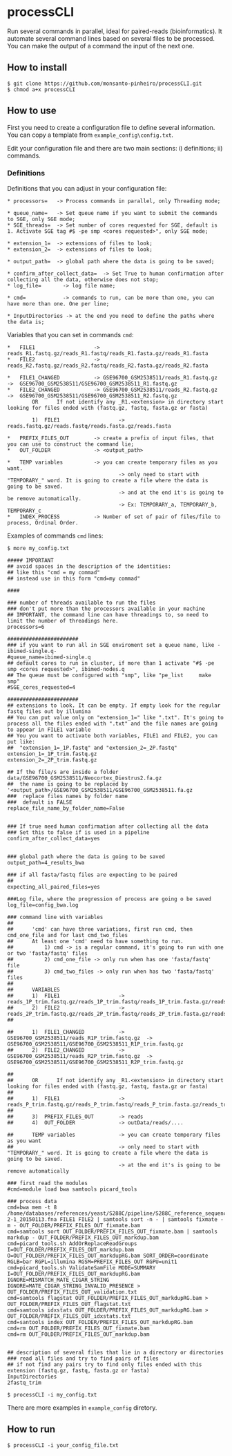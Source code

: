 # processCLI

Run several commands in parallel, ideal for paired-reads (bioinformatics).
It automate several command lines based on several files to be processed. You can make the output of a command the input of the next one.

## How to install

```
$ git clone https://github.com/monsanto-pinheiro/processCLI.git
$ chmod a+x processCLI
```

## How to use

First you need to create a configuration file to define several information. You can copy a template from `example_config\config.txt`.

Edit your configuration file and there are two main sections: i) definitions; ii) commands.
 
### Definitions

Definitions that you can adjust in your configuration file:

	* processors=   -> Process commands in parallel, only Threading mode;

	* queue_name=   -> Set queue name if you want to submit the commands to SGE, only SGE mode;
	* SGE_threads=  -> Set number of cores requested for SGE, default is 1. Activate SGE tag #$ -pe smp <cores requested>", only SGE mode;
	
	* extension_1=  -> extensions of files to look;
	* extension_2=  -> extensions of files to look;
	
	* output_path=  -> global path where the data is going to be saved;
	
	* confirm_after_collect_data=  -> Set True to human confirmation after collecting all the data, otherwise does not stop;
	* log_file=  	  -> log file name;
	
	* cmd=  		  -> commands to run, can be more than one, you can have more than one. One per line;
	
	* InputDirectories -> at the end you need to define the paths where the data is; 
	
Variables that you can set in commands `cmd`:

	*	FILE1					-> reads_R1.fastq.gz/reads_R1.fastq/reads_R1.fasta.gz/reads_R1.fasta 
	*	FILE2					-> reads_R2.fastq.gz/reads_R2.fastq/reads_R2.fasta.gz/reads_R2.fasta

	*	FILE1_CHANGED			-> GSE96700_GSM2538511/reads_R1.fastq.gz  ->  GSE96700_GSM2538511/GSE96700_GSM2538511_R1.fastq.gz 
	*	FILE2_CHANGED			-> GSE96700_GSM2538511/reads_R2.fastq.gz  ->  GSE96700_GSM2538511/GSE96700_GSM2538511_R2.fastq.gz
			OR		If not identify any _R1.<extension> in directory start looking for files ended with (fastq.gz, fastq, fasta.gz or fasta) 

			1)  FILE1					-> reads.fastq.gz/reads.fastq/reads.fasta.gz/reads.fasta

	*	PREFIX_FILES_OUT		-> create a prefix of input files, that you can use to construct the command lie;
	*	OUT_FOLDER				-> <output_path>

	*	TEMP variables			-> you can create temporary files as you want.
										-> only need to start with "TEMPORARY_" word. It is going to create a file where the data is going to be saved. 
										-> and at the end it's is going to be remove automatically.
										-> Ex: TEMPORARY_a, TEMPORARY_b, TEMPORARY_c
	*	INDEX_PROCESS			-> Number of set of pair of files/file to process, Ordinal Order.
	
Examples of commands `cmd` lines:

```
$ more my_config.txt

##### IMPORTANT
## avoid spaces in the description of the identities: 
## like this "cmd = my commad"
## instead use in this form "cmd=my commad"

####

### number of threads available to run the files
### don't put more than the processors available in your machine
## IMPORTANT, the command line can have threadings to, so need to limit the number of threadings here.
processors=6

#######################
### if you want to run all in SGE enviroment set a queue name, like -ibimed-single.q-
#queue_name=ibimed-single.q
## default cores to run in cluster, if more than 1 activate "#$ -pe smp <cores requested>", ibimed-nodes.q
## The queue must be configured with "smp", like "pe_list     make smp"
#SGE_cores_requested=4

#######################
## extensions to look. It can be empty. If empty look for the regular fastq files out by illumina
## You can put value only on "extension_1=" like ".txt". It's going to process all the files ended with ".txt" and the file names are going to appear in FILE1 variable
## You you want to activate both variables, FILE1 and FILE2, you can put like:
##  "extension_1=_1P.fastq" and "extension_2=_2P.fastq"
extension_1=_1P_trim.fastq.gz
extension_2=_2P_trim.fastq.gz

## If the file/s are inside a folder data/GSE96700_GSM2538511/Neocortex_Diestrus2.fa.gz
##	the name is going to be replaced by  '<output_path>/GSE96700_GSM2538511/GSE96700_GSM2538511.fa.gz
###  replace files names by folder name
###  default is FALSE
replace_file_name_by_folder_name=False


### If true need human confirmation after collecting all the data
### Set this to false if is used in a pipeline
confirm_after_collect_data=yes


### global path where the data is going to be saved
output_path=4_results_bwa

### if all fasta/fastq files are expecting to be paired
##
expecting_all_paired_files=yes

###Log file, where the progression of process are going o be saved
log_file=config_bwa.log

### command line with variables
##
##  	'cmd' can have three variations, first run cmd, then cmd_one_file and for last cmd_two_files
##		At least one 'cmd' need to have something to run.
##			1) cmd -> is a regular command, it's going to run with one or two 'fasta/fastq' files
##			2) cmd_one_file -> only run when has one 'fasta/fastq' file
##			3) cmd_two_files -> only run when has two 'fasta/fastq' files
##
## 		VARIABLES
##		1)	FILE1					-> reads_1P_trim.fastq.gz/reads_1P_trim.fastq/reads_1P_trim.fasta.gz/reads_1P_trim.fasta 
##		2)	FILE2					-> reads_2P_trim.fastq.gz/reads_2P_trim.fastq/reads_2P_trim.fasta.gz/reads_2P_trim.fasta
##		

##		1)	FILE1_CHANGED			-> GSE96700_GSM2538511/reads_R1P_trim.fastq.gz  ->  GSE96700_GSM2538511/GSE96700_GSM2538511_R1P_trim.fastq.gz 
##		2)	FILE2_CHANGED			-> GSE96700_GSM2538511/reads_R2P_trim.fastq.gz  ->  GSE96700_GSM2538511/GSE96700_GSM2538511_R2P_trim.fastq.gz

##
##		OR		If not identify any _R1.<extension> in directory start looking for files ended with (fastq.gz, fastq, fasta.gz or fasta)
##
##		1)  FILE1					-> reads_P_trim.fastq.gz/reads_P_trim.fastq/reads_P_trim.fasta.gz/reads_trim.fasta
##
##		3)	PREFIX_FILES_OUT		-> reads
##		4)	OUT_FOLDER				-> outData/reads/....

##		TEMP variables				-> you can create temporary files as you want
##   								-> only need to start with "TEMPORARY_" word. It is going to create a file where the data is going to be saved. 
									-> at the end it's is going to be remove automatically

### first read the modules
#cmd=module load bwa samtools picard_tools

### process data
cmd=bwa mem -t 8 /home/databases/references/yeast/S288C/pipeline/S288C_reference_sequence_R64-2-1_20150113.fna FILE1 FILE2 | samtools sort -n - | samtools fixmate -m - OUT_FOLDER/PREFIX_FILES_OUT_fixmate.bam
cmd=samtools sort OUT_FOLDER/PREFIX_FILES_OUT_fixmate.bam | samtools markdup - OUT_FOLDER/PREFIX_FILES_OUT_markdup.bam
cmd=picard_tools.sh AddOrReplaceReadGroups I=OUT_FOLDER/PREFIX_FILES_OUT_markdup.bam O=OUT_FOLDER/PREFIX_FILES_OUT_markdupRG.bam SORT_ORDER=coordinate RGLB=bar RGPL=illumina RGSM=PREFIX_FILES_OUT RGPU=unit1
cmd=picard_tools.sh ValidateSamFile MODE=SUMMARY I=OUT_FOLDER/PREFIX_FILES_OUT_markdupRG.bam IGNORE=MISMATCH_MATE_CIGAR_STRING IGNORE=MATE_CIGAR_STRING_INVALID_PRESENCE > OUT_FOLDER/PREFIX_FILES_OUT_validation.txt
cmd=samtools flagstat OUT_FOLDER/PREFIX_FILES_OUT_markdupRG.bam > OUT_FOLDER/PREFIX_FILES_OUT_flagstat.txt
cmd=samtools idxstats OUT_FOLDER/PREFIX_FILES_OUT_markdupRG.bam > OUT_FOLDER/PREFIX_FILES_OUT_idxstats.txt
cmd=santools index OUT_FOLDER/PREFIX_FILES_OUT_markdupRG.bam
cmd=rm OUT_FOLDER/PREFIX_FILES_OUT_fixmate.bam
cmd=rm OUT_FOLDER/PREFIX_FILES_OUT_markdup.bam


## description of several files that lie in a directory or directories
### read all files and try to find pairs of files
## if not find any pairs try to find only files ended with this extension (fastq.gz, fastq, fasta.gz or fasta) 
InputDirectories
2fastq_trim

$ processCLI -i my_config.txt
```

There are more examples in `example_config` diretory.

## How to run

```
$ processCLI -i your_config_file.txt
```


